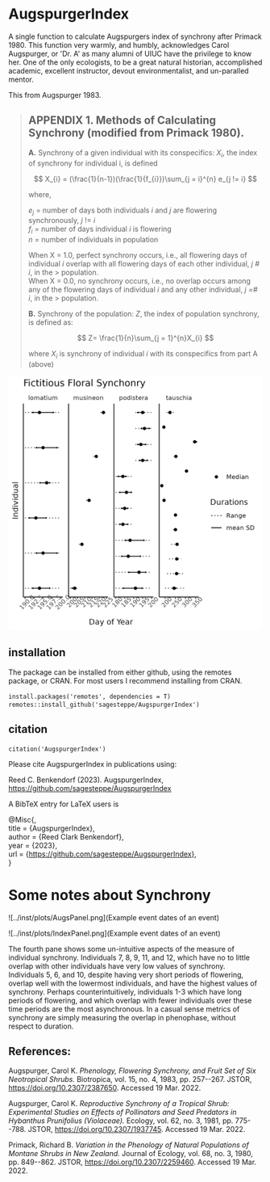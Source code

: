 # AugspurgerIndex

A single function to calculate Augspurgers index of synchrony after Primack 1980. This function very warmly, and humbly, acknowledges Carol Augspurger, or 'Dr. A' as many alumni of UIUC have the privilege to know her. One of the only ecologists, to be a great natural historian, accomplished academic, excellent instructor, devout environmentalist, and un-paralled mentor.

This from Augspurger 1983.

> ## APPENDIX 1. Methods of Calculating Synchrony (modified from Primack 1980).
>
> **A.** Synchrony of a given individual with its conspecifics: 
> $X_{i}$, the index of synchrony for individual i, is defined
>
> $$
> X_{i} = (\frac{1}{n-1})(\frac{1}{f_{i}})\sum_{j = i}^{n} e_{j != i}
> $$
>
> where,
>
> $e_{j}$ = number of days both individuals *i* and *j* are flowering synchronously, *j* != *i*\
> $f_{i}$ = number of days individual *i* is flowering\
> $n$ = number of individuals in population
>
> When X = 1.0, perfect synchrony occurs, i.e., all flowering days of individual *i* overlap with all flowering days of each other individual, *j \# i*, in the \> population.\
> When X = 0.0, no synchrony occurs, i.e., no overlap occurs among any of the flowering days of individual *i* and any other individual, *j =# i*, in the \> population.
>
> **B.** Synchrony of the population:
> $Z$, the index of population synchrony, is defined as:
>
> $$
> Z= \frac{1}{n}\sum_{j = 1}^{n}X_{i}
> $$
>
> where $X_{i}$ is synchrony of individual *i* with its conspecifics from part A (above)

![Retro Panel of Days with Overlapping Flowering](./man/figures/AugsPanel.png)


## installation

The package can be installed from either github, using the remotes package, or CRAN. For most users I recommend installing from CRAN. 

```
install.packages('remotes', dependencies = T)  
remotes::install_github('sagesteppe/AugspurgerIndex')  
```
## citation

```
citation('AugspurgerIndex')
```

Please cite AugspurgerIndex in publications using:  

  Reed C. Benkendorf (2023). AugspurgerIndex,  
  https://github.com/sagesteppe/AugspurgerIndex  

A BibTeX entry for LaTeX users is  

@Misc{,   
  title = {AugspurgerIndex},  
  author = {Reed Clark Benkendorf},  
  year = {2023},  
  url = {https://github.com/sagesteppe/AugspurgerIndex},  
}  

# Some notes about Synchrony

![../inst/plots/AugsPanel.png](Example event dates of an event)

![../inst/plots/IndexPanel.png](Example event dates of an event)

The fourth pane shows some un-intuitive aspects of the measure of individual synchrony. Individuals 7, 8, 9, 11, and 12, which have no to little overlap with other individuals have very low values of synchrony. Individuals 5, 6, and 10, despite having very short periods of flowering, overlap well with the lowermost individuals, and have the highest values of synchrony. Perhaps counterintuitively, individuals 1-3 which have long periods of flowering, and which overlap with fewer individuals over these time periods are the most asynchronous. In a casual sense metrics of synchrony are simply measuring the overlap in phenophase, without respect to duration.

## References:

Augspurger, Carol K. *Phenology, Flowering Synchrony, and Fruit Set of Six Neotropical Shrubs.* Biotropica, vol. 15, no. 4, 1983, pp. 257--267. JSTOR, <https://doi.org/10.2307/2387650>. Accessed 19 Mar. 2022.

Augspurger, Carol K. *Reproductive Synchrony of a Tropical Shrub: Experimental Studies on Effects of Pollinators and Seed Predators in Hybanthus Prunifolius (Violaceae).* Ecology, vol. 62, no. 3, 1981, pp. 775--788. JSTOR, <https://doi.org/10.2307/1937745>. Accessed 19 Mar. 2022.

Primack, Richard B. *Variation in the Phenology of Natural Populations of Montane Shrubs in New Zealand.* Journal of Ecology, vol. 68, no. 3, 1980, pp. 849--862. JSTOR, <https://doi.org/10.2307/2259460>. Accessed 19 Mar. 2022.
